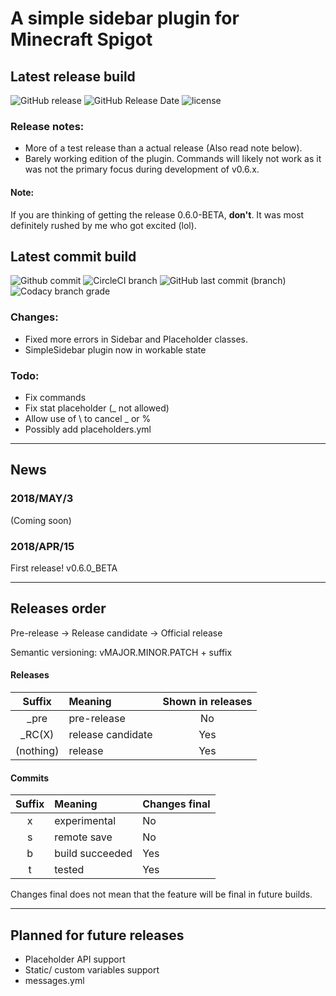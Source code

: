 # A simple sidebar plugin for Minecraft Spigot
## Latest release build
![GitHub release](https://img.shields.io/github/release/flintintoe/SimpleSidebar.svg?style=for-the-badge&label=Release)
![GitHub Release Date](https://img.shields.io/github/release-date/flintintoe/SimpleSidebar.svg?style=flat-square&label=Last%20release)
![license](https://img.shields.io/github/license/flintintoe/SimpleSidebar.svg?style=flat-square&label=License)

### Release notes:
- More of a test release than a actual release (Also read note below).
- Barely working edition of the plugin. Commands will likely not work as it was not the primary focus during development of v0.6.x.

#### Note:
If you are thinking of getting the release 0.6.0-BETA, **don't**. It was most definitely rushed by me who got excited (lol).

## Latest commit build
![Github commit](https://img.shields.io/badge/Commit-v0.7.0b__pre6-orange.svg?style=for-the-badge&label=Build)
![CircleCI branch](https://img.shields.io/circleci/project/github/flintintoe/SimpleSidebar/master.svg?style=flat-square&label=CircleCI)  ![GitHub last commit (branch)](https://img.shields.io/github/last-commit/flintintoe/SimpleSidebar/master.svg?style=flat-square&label=Last%20commit)
![Codacy branch grade](https://img.shields.io/codacy/grade/ad2a5c3320dd43cbad38ba13a85f8a66/master.svg?style=flat-square&label=Codacy%20grade)

### Changes:
- Fixed more errors in Sidebar and Placeholder classes.
- SimpleSidebar plugin now in workable state

### Todo:
- Fix commands
- Fix stat placeholder (_ not allowed)
- Allow use of \ to cancel _ or %
- Possibly add placeholders.yml
***
## News
### 2018/MAY/3
(Coming soon)
### 2018/APR/15
First release! v0.6.0_BETA
***
## Releases order
Pre-release → Release candidate → Official release

Semantic versioning: vMAJOR.MINOR.PATCH + suffix
#### Releases
| Suffix        | Meaning           | Shown in releases |
|:-------------:|:------------------|:-----------------:|
| \_pre         | pre-release       | No                |
| \_RC(X)       | release candidate | Yes               |
| (nothing)     | release           | Yes               |
#### Commits
| Suffix        | Meaning         | Changes final |
|:-------------:|:----------------|:--------------|
| x             | experimental    | No            |
| s             | remote save     | No            |
| b             | build succeeded | Yes           |
| t             | tested          | Yes           |

Changes final does not mean that the feature will be final in future builds.
***
## Planned for future releases
- Placeholder API support
- Static/ custom variables support
- messages.yml

